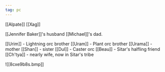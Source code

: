 ```yaml
---
tag: pc
---
```

[[Alpate]]
[[Xag]]

[[Jennifer Baker]]'s husband
[[Michael]]'s dad.

[[Urim]] - Lightning orc brother
[[Uram]] - Plant orc brother
[[Urama]] - mother
[[Shan]] - sister
[[Dul]] - Caster orc
[[Beau]] - Sitar's halfling friend
[[Ch'tya]] - nearly wife, now in Sitar's tribe

![[8cxe9b8s.bmp]]